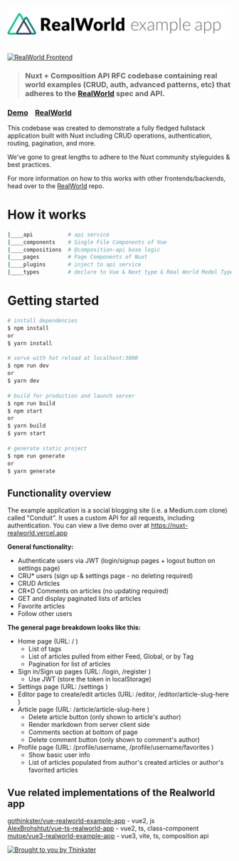 # ![Nuxt RealWorld Example App](logo.png)

[![RealWorld Frontend](https://img.shields.io/badge/realworld-frontend-%23783578.svg)](http://realworld.io)

> ### Nuxt + Composition API RFC codebase containing real world examples (CRUD, auth, advanced patterns, etc) that adheres to the [RealWorld](https://github.com/gothinkster/realworld) spec and API.


### [Demo](https://nuxt-realworld.vercel.app)&nbsp;&nbsp;&nbsp;&nbsp;[RealWorld](https://github.com/gothinkster/realworld)


This codebase was created to demonstrate a fully fledged fullstack application built with Nuxt including CRUD operations, authentication, routing, pagination, and more.

We've gone to great lengths to adhere to the Nuxt community styleguides & best practices.

For more information on how to this works with other frontends/backends, head over to the [RealWorld](https://github.com/gothinkster/realworld) repo.


# How it works

```bash
|____api           # api service
|____components    # Single File Components of Vue
|____compositions  # @composition-api base logic
|____pages         # Page Components of Nuxt
|____plugins       # inject to api service
|____types         # declare to Vue & Next type & Real World Model Type
```

# Getting started

```bash
# install dependencies
$ npm install
or
$ yarn install

# serve with hot reload at localhost:3000
$ npm run dev
or
$ yarn dev

# build for production and launch server
$ npm run build
$ npm start
or
$ yarn build
$ yarn start

# generate static project
$ npm run generate
or
$ yarn generate
```


## Functionality overview

The example application is a social blogging site (i.e. a Medium.com clone) called "Conduit". It uses a custom API for all requests, including authentication. You can view a live demo over at https://nuxt-realworld.vercel.app

**General functionality:**

- Authenticate users via JWT (login/signup pages + logout button on settings page)
- CRU* users (sign up & settings page - no deleting required)
- CRUD Articles
- CR*D Comments on articles (no updating required)
- GET and display paginated lists of articles
- Favorite articles
- Follow other users

**The general page breakdown looks like this:**

- Home page (URL: / )
    - List of tags
    - List of articles pulled from either Feed, Global, or by Tag
    - Pagination for list of articles
- Sign in/Sign up pages (URL: /login, /register )
    - Use JWT (store the token in localStorage)
- Settings page (URL: /settings )
- Editor page to create/edit articles (URL: /editor, /editor/article-slug-here )
- Article page (URL: /article/article-slug-here )
    - Delete article button (only shown to article's author)
    - Render markdown from server client side
    - Comments section at bottom of page
    - Delete comment button (only shown to comment's author)
- Profile page (URL: /profile/username, /profile/username/favorites )
    - Show basic user info
    - List of articles populated from author's created articles or author's favorited articles


## Vue related implementations of the Realworld app
[gothinkster/vue-realworld-example-app](https://github.com/gothinkster/vue-realworld-example-app) - vue2, js  
[AlexBrohshtut/vue-ts-realworld-app](https://github.com/AlexBrohshtut/vue-ts-realworld-app) - vue2, ts, class-component  
[mutoe/vue3-realworld-example-app](https://github.com/mutoe/vue3-realworld-example-app) - vue3, vite, ts, composition api

[![Brought to you by Thinkster](https://raw.githubusercontent.com/gothinkster/realworld/master/media/end.png)](https://thinkster.io)